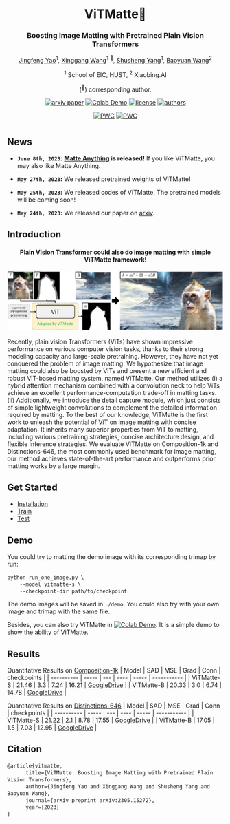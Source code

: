 <div align="center">
<h1> ViTMatte🐒</h1>
<h3> Boosting Image Matting with Pretrained Plain Vision Transformers</h3>

[Jingfeng Yao](https://github.com/JingfengYao)<sup>1</sup>, [Xinggang Wang](https://scholar.google.com/citations?user=qNCTLV0AAAAJ&hl=zh-CN)<sup>1 📧</sup>, [Shusheng Yang](https://github.com/vealocia)<sup>1</sup>, [Baoyuan Wang](https://sites.google.com/site/zjuwby/)<sup>2</sup>

<sup>1</sup> School of EIC, HUST, <sup>2</sup> Xiaobing.AI

(<sup>📧</sup>) corresponding author.

[![arxiv paper](https://img.shields.io/badge/arxiv-paper-orange)](https://arxiv.org/abs/2305.15272)
[![Colab Demo](https://colab.research.google.com/assets/colab-badge.svg)](https://colab.research.google.com/drive/1Dc2qoJueNZQyrTU19sIcrPyRDmvuMTF3?usp=sharing)
[![license](https://img.shields.io/badge/license-MIT-blue)](LICENSE)
[![authors](https://img.shields.io/badge/by-hustvl-green)](https://github.com/hustvl)

[![PWC](https://img.shields.io/endpoint.svg?url=https://paperswithcode.com/badge/vitmatte-boosting-image-matting-with/image-matting-on-composition-1k-1)](https://paperswithcode.com/sota/image-matting-on-composition-1k-1?p=vitmatte-boosting-image-matting-with)
[![PWC](https://img.shields.io/endpoint.svg?url=https://paperswithcode.com/badge/vitmatte-boosting-image-matting-with/image-matting-on-distinctions-646)](https://paperswithcode.com/sota/image-matting-on-distinctions-646?p=vitmatte-boosting-image-matting-with)

</div>

#

## News
* **`June 8th, 2023`:**  **[Matte Anything](https://github.com/hustvl/Matte-Anything) is released!** If you like ViTMatte, you may also like Matte Anything.

* **`May 27th, 2023`:**  We released pretrained weights of ViTMatte!

* **`May 25th, 2023`:**  We released codes of ViTMatte. The pretrained models will be coming soon!
* **`May 24th, 2023`:**  We released our paper on [arxiv](https://arxiv.org/abs/2305.15272). 

## Introduction
<div align="center"><h4>Plain Vision Transformer could also do image matting with simple ViTMatte framework!</h4></div>

![avatar](figs/vitmatte.png)

Recently, plain vision Transformers (ViTs) have shown impressive performance on various computer vision tasks, thanks to their strong modeling capacity and large-scale pretraining. However, they have not yet conquered the problem of image matting. We hypothesize that image matting could also be boosted by ViTs and present a new efficient and robust ViT-based matting system, named ViTMatte. Our method utilizes (i) a hybrid attention mechanism combined with a convolution neck to help ViTs achieve an excellent performance-computation trade-off in matting tasks. (ii) Additionally, we introduce the detail capture module, which just consists of simple lightweight convolutions to complement the detailed information required by matting. To the best of our knowledge, ViTMatte is the first work to unleash the potential of ViT on image matting with concise adaptation. It inherits many superior properties from ViT to matting, including various pretraining strategies, concise architecture design, and flexible inference strategies. We evaluate ViTMatte on Composition-1k and Distinctions-646, the most commonly used benchmark for image matting, our method achieves state-of-the-art performance and outperforms prior matting works by a large margin.

## Get Started

* [Installation](docs/installation.md)
* [Train](docs/train.md)
* [Test](docs/test.md)

## Demo

You could try to matting the demo image with its corresponding trimap by run:
```
python run_one_image.py \
    --model vitmatte-s \
    --checkpoint-dir path/to/checkpoint
```
The demo images will be saved in ``./demo``.
You could also try with your own image and trimap with the same file.

Besides, you can also try ViTMatte in [![Colab Demo](https://colab.research.google.com/assets/colab-badge.svg)](https://colab.research.google.com/drive/1Dc2qoJueNZQyrTU19sIcrPyRDmvuMTF3?usp=sharing). It is a simple demo to show the ability of ViTMatte.

## Results

Quantitative Results on [Composition-1k](https://paperswithcode.com/dataset/composition-1k)
| Model      | SAD   | MSE | Grad | Conn  | checkpoints |
| ---------- | ----- | --- | ---- | ----- | ----------- |
| ViTMatte-S | 21.46 | 3.3 | 7.24 | 16.21 | [GoogleDrive](https://drive.google.com/file/d/12VKhSwE_miF9lWQQCgK7mv83rJIls3Xe/view?usp=sharing) |
| ViTMatte-B | 20.33 | 3.0 | 6.74 | 14.78 | [GoogleDrive](https://drive.google.com/file/d/1mOO5MMU4kwhNX96AlfpwjAoMM4V5w3k-/view?usp=sharing) |

Quantitative Results on [Distinctions-646](https://paperswithcode.com/dataset/distinctions-646)
| Model      | SAD   | MSE | Grad | Conn  | checkpoints |
| ---------- | ----- | --- | ---- | ----- | ----------- |
| ViTMatte-S | 21.22 | 2.1 | 8.78 | 17.55 | [GoogleDrive](https://drive.google.com/file/d/18wIFlhFY9MPqyH0FGiB0PFk3Xp2xTHzx/view?usp=sharing) |
| ViTMatte-B | 17.05 | 1.5 | 7.03 | 12.95 | [GoogleDrive](https://drive.google.com/file/d/1d97oKuITCeWgai2Tf3iNilt6rMSSYzkW/view?usp=sharing) |

## Citation
```
@article{vitmatte,
      title={ViTMatte: Boosting Image Matting with Pretrained Plain Vision Transformers}, 
      author={Jingfeng Yao and Xinggang Wang and Shusheng Yang and Baoyuan Wang},
      journal={arXiv preprint arXiv:2305.15272},
      year={2023}
}
```